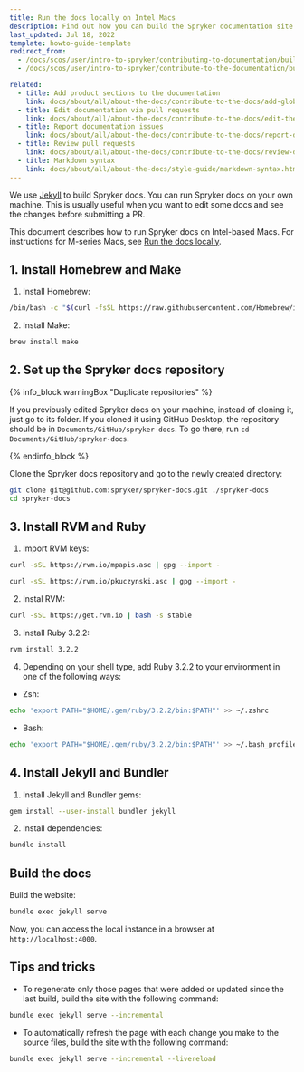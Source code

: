 ```yaml
---
title: Run the docs locally on Intel Macs
description: Find out how you can build the Spryker documentation site
last_updated: Jul 18, 2022
template: howto-guide-template
redirect_from:
  - /docs/scos/user/intro-to-spryker/contributing-to-documentation/building-the-documentation-site.html
  - /docs/scos/user/intro-to-spryker/contribute-to-the-documentation/build-the-documentation-site.html

related:
  - title: Add product sections to the documentation
    link: docs/about/all/about-the-docs/contribute-to-the-docs/add-global-sections-to-the-docs.html
  - title: Edit documentation via pull requests
    link: docs/about/all/about-the-docs/contribute-to-the-docs/edit-the-docs-using-a-web-browser.html
  - title: Report documentation issues
    link: docs/about/all/about-the-docs/contribute-to-the-docs/report-docs-issues.html
  - title: Review pull requests
    link: docs/about/all/about-the-docs/contribute-to-the-docs/review-docs-pull-requests.html
  - title: Markdown syntax
    link: docs/about/all/about-the-docs/style-guide/markdown-syntax.html
---
```


We use [Jekyll](https://jekyllrb.com/) to build Spryker docs. You can run Spryker docs on your own machine. This is usually useful when you want to edit some docs and see the changes before submitting a PR.

This document describes how to run Spryker docs on Intel-based Macs. For instructions for M-series Macs, see [Run the docs locally](/docs/about/all/about-the-docs/run-the-docs-locally-on-intel-macs-linux-and-widnows.html).


## 1. Install Homebrew and Make

1. Install Homebrew:
```bash
/bin/bash -c "$(curl -fsSL https://raw.githubusercontent.com/Homebrew/install/HEAD/install.sh)"
```

2. Install Make:

```bash
brew install make
```

## 2. Set up the Spryker docs repository

{% info_block warningBox "Duplicate repositories" %}

If you previously edited Spryker docs on your machine, instead of cloning it, just go to its folder. If you cloned it using GitHub Desktop, the repository should be in `Documents/GitHub/spryker-docs`. To go there, run `cd Documents/GitHub/spryker-docs`.

{% endinfo_block %}

Clone the Spryker docs repository and go to the newly created directory:
```bash
git clone git@github.com:spryker/spryker-docs.git ./spryker-docs
cd spryker-docs
```


## 3. Install RVM and Ruby

1. Import RVM keys:
```bash
curl -sSL https://rvm.io/mpapis.asc | gpg --import -
```

```bash
curl -sSL https://rvm.io/pkuczynski.asc | gpg --import -
```

2. Instal RVM:

```bash
curl -sSL https://get.rvm.io | bash -s stable
```

3. Install Ruby 3.2.2:
```bash
rvm install 3.2.2
```

4. Depending on your shell type, add Ruby 3.2.2 to your environment in one of the following ways:
  * Zsh:
  ```bash
  echo 'export PATH="$HOME/.gem/ruby/3.2.2/bin:$PATH"' >> ~/.zshrc
  ```
  * Bash:
  ```bash
  echo 'export PATH="$HOME/.gem/ruby/3.2.2/bin:$PATH"' >> ~/.bash_profile
  ```

## 4. Install Jekyll and Bundler

1. Install Jekyll and Bundler gems:
```bash
gem install --user-install bundler jekyll
```

2. Install dependencies:

```bash
bundle install
```


## Build the docs

Build the website:
```bash
bundle exec jekyll serve
```

Now, you can access the local instance in a browser at `http://localhost:4000`.


## Tips and tricks

* To regenerate only those pages that were added or updated since the last build, build the site with the following command:
```bash
bundle exec jekyll serve --incremental
```
* To automatically refresh the page with each change you make to the source files, build the site with the following command:
```bash
bundle exec jekyll serve --incremental --livereload
```







<!---

### Install Jekyll on Windows, Ubuntu, or other Linux systems

#### Prerequisites

To use Jekyll on Windows, Ubuntu, or other Linux systems, you also need to install the following:

* [Ruby](https://www.ruby-lang.org/en/downloads/) version 2.4.0 or higher, including all development headers. To check your version, run `ruby -v`.
* [RubyGems](https://rubygems.org/pages/download), the latest version. To check your RubyGems version, run `gem -v`.
* [GCC](https://gcc.gnu.org/install/) and [Make](https://www.gnu.org/software/make/). To check your GCC version, run `gcc -v,g++ -v`, for Make version run `make -v`.


#### Install Jekyll on Windows

To install Jekyll on Windows, follow the [official Jekyll on Windows documentation](https://jekyllrb.com/docs/installation/windows/).

#### Install Jekyll on Ubuntu

To install Jekyll on Ubuntu, follow the [official Jekyll on Ubuntu documentation](https://jekyllrb.com/docs/installation/ubuntu/).

#### Other Linux systems

To install Jekyll on other Linux systems, follow the [official Jekyll on Linux documentation](https://jekyllrb.com/docs/installation/other-linux/).

--->
